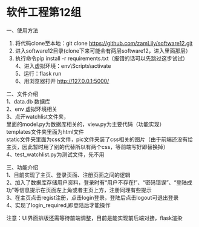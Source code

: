 # 软件工程第12组

一、使用方法  
1. 将代码clone至本地：git clone https://github.com/zamLily/software12.git  
2. 进入software12目录(clone下来可能会有两层software12，进入里面那层）
3. 执行命令pip install -r requirements.txt（报错的话可以先跳过这步试试）  
4、进入虚拟环境：env\Scripts\activate  
5、运行：flask run   
6、用浏览器打开 http://127.0.0.1:5000/  


二、文件介绍  
1、data.db 数据库  
2、env 虚拟环境相关  
3、点开watchlist文件夹，  
里面的model.py为数据库相关的，view.py为主要代码（功能实现）  
templates文件夹里面为html文件  
static文件夹里面为css文件，pic文件夹装了css相关的图片（由于前端还没有给主页，因此暂时用了别的代替所以有两个css，等前端写好即替换掉）  
4、test_watchlist.py为测试文件，先不用

三、功能介绍  
1、目前实现了主页、登录页面、注册页面之间的逻辑  
2、加入了数据库存储用户资料，登录时有“用户不存在!”、“密码错误”、“登陆成功”等信息提示在页面左上角或者主页上方，注册同理有些提示  
3、在主页点击regist注册，点击login登录，登陆后点击logout可退出登录  
4、实现了login_required,即登陆后才能操作  

注意：UI界面排版还需等待前端调整，目前是能实现前后端对接，flask渲染 



